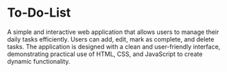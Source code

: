 # To-Do-List
A simple and interactive web application that allows users to manage their daily tasks efficiently. Users can add, edit, mark as complete, and delete tasks. The application is designed with a clean and user-friendly interface, demonstrating practical use of HTML, CSS, and JavaScript to create dynamic functionality.
